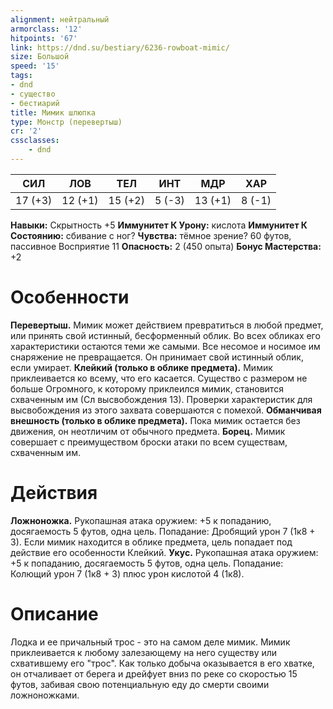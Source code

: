 ```yaml
---
alignment: нейтральный
armorclass: '12'
hitpoints: '67'
link: https://dnd.su/bestiary/6236-rowboat-mimic/
size: Большой
speed: '15'
tags:
- dnd
- существо
- бестиарий
title: Мимик шлюпка
type: Монстр (перевертыш)
cr: '2'
cssclasses:
    - dnd
---
```



| СИЛ | ЛОВ | ТЕЛ | ИНТ | МДР | ХАР |
|---|---|---|---|---|---|
| 17 (+3) | 12 (+1) | 15 (+2) | 5 (-3) | 13 (+1) | 8 (-1) |
**Навыки:** Скрытность +5
**Иммунитет К Урону:** кислота
**Иммунитет К Состоянию:** сбивание с ног?
**Чувства:** тёмное зрение? 60 футов, пассивное Восприятие 11
**Опасность:** 2 (450 опыта)
**Бонус Мастерства:** +2


# Особенности
**Перевертыш.** Мимик может действием превратиться в любой предмет, или принять свой истинный, бесформенный облик. Во всех обликах его характеристики остаются теми же самыми. Все несомое и носимое им снаряжение не превращается. Он принимает свой истинный облик, если умирает.
**Клейкий (только в облике предмета).** Мимик приклеивается ко всему, что его касается. Существо с размером не больше Огромного, к которому приклеился мимик, становится схваченным им (Сл высвобождения 13). Проверки характеристик для высвобождения из этого захвата совершаются с помехой.
**Обманчивая внешность (только в облике предмета).** Пока мимик остается без движения, он неотличим от обычного предмета.
**Борец.** Мимик совершает с преимуществом броски атаки по всем существам, схваченным им.


# Действия
**Ложноножка.** Рукопашная атака оружием: +5 к попаданию, досягаемость 5 футов, одна цель. Попадание: Дробящий урон 7 (1к8 + 3). Если мимик находится в облике предмета, цель попадает под действие его особенности Клейкий.
**Укус.** Рукопашная атака оружием: +5 к попаданию, досягаемость 5 футов, одна цель. Попадание: Колющий урон 7 (1к8 + 3) плюс урон кислотой 4 (1к8).


# Описание
Лодка и ее причальный трос - это на самом деле мимик. Мимик приклеивается к любому залезающему на него существу или схватившему его "трос". Как только добыча оказывается в его хватке, он отчаливает от берега и дрейфует вниз по реке со скоростью 15 футов, забивая свою потенциальную еду до смерти своими ложноножками.